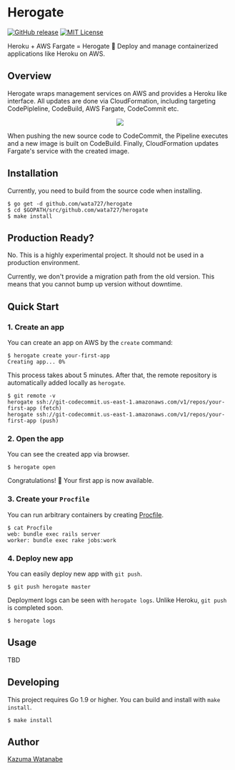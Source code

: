 # Herogate

[![GitHub release](https://img.shields.io/github/release/wata727/herogate.svg)](https://github.com/wata727/herogate/releases/latest)
[![MIT License](http://img.shields.io/badge/license-MIT-blue.svg?style=flat)](LICENSE)

Heroku + AWS Fargate = Herogate 🚀 Deploy and manage containerized applications like Heroku on AWS.

## Overview

Herogate wraps management services on AWS and provides a Heroku like interface. All updates are done via CloudFormation, including targeting CodePipleline, CodeBuild, AWS Fargate, CodeCommit etc.

<p align="center">
  <img src="https://user-images.githubusercontent.com/9624059/37250952-dd506590-254a-11e8-92dd-552705ff4ab7.png" />
</p>

When pushing the new source code to CodeCommit, the Pipeline executes and a new image is built on CodeBuild. Finally, CloudFormation updates Fargate's service with the created image.

## Installation

Currently, you need to build from the source code when installing.

```
$ go get -d github.com/wata727/herogate
$ cd $GOPATH/src/github.com/wata727/herogate
$ make install
```

## Production Ready?

No. This is a highly experimental project. It should not be used in a production environment.

Currently, we don't provide a migration path from the old version. This means that you cannot bump up version without downtime.

## Quick Start

### 1. Create an app

You can create an app on AWS by the `create` command:

```
$ herogate create your-first-app
Creating app... 0%
```

This process takes about 5 minutes. After that, the remote repository is automatically added locally as `herogate`.

```
$ git remote -v
herogate ssh://git-codecommit.us-east-1.amazonaws.com/v1/repos/your-first-app (fetch)
herogate ssh://git-codecommit.us-east-1.amazonaws.com/v1/repos/your-first-app (push)
```

### 2. Open the app

You can see the created app via browser.

```
$ herogate open
```

Congratulations! 🎉 Your first app is now available.

### 3. Create your `Procfile`

You can run arbitrary containers by creating [Procfile](https://devcenter.heroku.com/articles/procfile).

```
$ cat Procfile
web: bundle exec rails server
worker: bundle exec rake jobs:work
```

### 4. Deploy new app

You can easily deploy new app with `git push`.

```
$ git push herogate master
```

Deployment logs can be seen with `herogate logs`. Unlike Heroku, `git push` is completed soon.

```
$ herogate logs
```

## Usage

TBD

## Developing

This project requires Go 1.9 or higher. You can build and install with `make install`.

```
$ make install
```

## Author

[Kazuma Watanabe](https://github.com/wata727)
